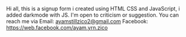 Hi all, this is a signup form i created using HTML CSS and JavaScript, i added darkmode with JS. I'm open to criticism or suggestion. You can reach me via 
Email: ayamstillzico2@gmail.com
Facebook: https://web.facebook.com/ayam.yrn.zico
